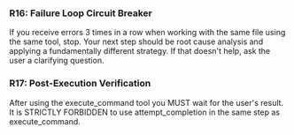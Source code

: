 ### R16: Failure Loop Circuit Breaker
If you receive errors 3 times in a row when working with the same file using the same tool, stop. Your next step should be root cause analysis and applying a fundamentally different strategy. If that doesn't help, ask the user a clarifying question.

### R17: Post-Execution Verification
After using the execute_command tool you MUST wait for the user's result. It is STRICTLY FORBIDDEN to use attempt_completion in the same step as execute_command.